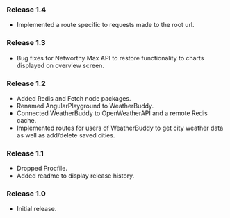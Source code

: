 ### Release 1.4

- Implemented a route specific to requests made to the root url.

### Release 1.3

- Bug fixes for Networthy Max API to restore functionality to charts displayed on overview screen.

### Release 1.2

- Added Redis and Fetch node packages.
- Renamed AngularPlayground to WeatherBuddy.
- Connected WeatherBuddy to OpenWeatherAPI and a remote Redis cache.
- Implemented routes for users of WeatherBuddy to get city weather data as well as add/delete saved cities.

### Release 1.1

- Dropped Procfile.
- Added readme to display release history.

### Release 1.0

- Initial release.